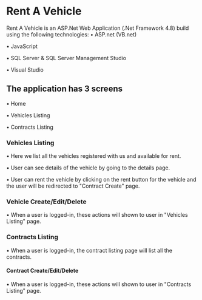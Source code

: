 # Rent A Vehicle

Rent A Vehicle is an ASP.Net Web Application (.Net Framework 4.8) build using the following technologies:
• ASP.net (VB.net) 

• JavaScript 

• SQL Server & SQL Server Management Studio 

• Visual Studio


## The application has 3 screens

• Home

• Vehicles Listing

• Contracts Listing

### Vehicles Listing

• Here we list all the vehicles registered with us and available for rent.

• User can see details of the vehicle by going to the details page.

• User can rent the vehicle by clicking on the rent button for the vehicle and the user will be redirected to "Contract Create" page.

### Vehicle Create/Edit/Delete

• When a user is logged-in, these actions will shown to user in "Vehicles Listing" page.

### Contracts Listing

• When a user is logged-in, the contract listing page will list all the contracts.

#### Contract Create/Edit/Delete

• When a user is logged-in, these actions will shown to user in "Contracts Listing" page.
